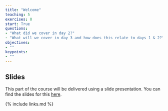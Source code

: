 ```yaml
---
title: "Welcome"
teaching: 5
exercises: 0
start: True
questions:
- "What did we cover in day 2?"
- "What will we cover in day 3 and how does this relate to days 1 & 2?"
objectives:
- ""
keypoints:
- ""
---
```


## Slides

This part of the course will be delivered using a slide presentation. You can
find the slides for this [here](../slides/21-pipelines-workflows.pdf).

{% include links.md %}

